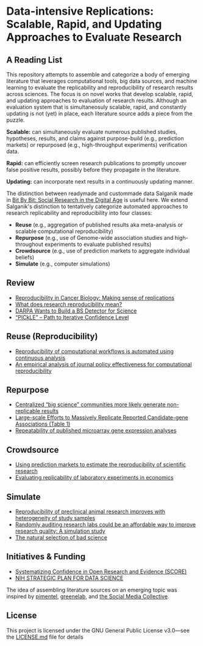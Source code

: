 # Data-intensive Replications: Scalable, Rapid, and Updating Approaches to Evaluate Research&nbsp; 
## A Reading List

This repository attempts to assemble and categorize a body of emerging literature that leverages computational tools, big data sources, and machine learning to evaluate the replicability and reproducibility of research results across sciences. The focus is on novel works that develop scalable, rapid, and updating approaches to evaluation of research results. Although an evaluation system that is simultaneosuly scalable, rapid, and constantly updating is not (yet) in place, each literature source adds a piece from the puzzle. 

**Scalable:** can simultaneously evaluate numerous published studies, hypotheses, results, and claims against purpose-build (e.g., prediction markets) or repurposed (e.g., high-throughput experiments) verification data. 

**Rapid:** can efficiently screen research publications to promptly uncover false positive results, possibly before they propagate in the literature. 

**Updating:** can incorporate next results in a continuously updating manner. 

The distinction between readymade and custommade data Salganik made in [Bit By Bit: Social Research in the Digital Age](https://www.bitbybitbook.com) is useful here. We extend Salganik's distinction to tentatively categorize automated approaches to research replicability and reproducibility into four classes:
- **Reuse** (e.g., aggregation of published results aka meta-analysis or scalable computational reproducibility)
- **Repurpose** (e.g., use of Genome-wide association studies and high-throughout experiments to evaluate published results)
- **Crowdsource** (e.g., use of prediction markets to aggregate individual beliefs)
- **Simulate** (e.g., computer simulations)

## Review

- [Reproducibility in Cancer Biology: Making sense of replications](https://elifesciences.org/articles/23383)
- [What does research reproducibility mean?](http://stm.sciencemag.org/content/8/341/341ps12)
- [DARPA Wants to Build a BS Detector for Science](https://www.wired.com/story/darpa-bs-detector-science/)
- [“PICkLE” – Path to Iterative Confidence Level](https://osf.io/8wnzs/)

## Reuse (Reproducibility)

- [Reproducibility of computational workflows is automated using continuous analysis](https://www.nature.com/articles/nbt.3780)
- [An empirical analysis of journal policy effectiveness for computational reproducibility](http://www.pnas.org/content/115/11/2584) 

## Repurpose

- [Centralized “big science” communities more likely generate non-replicable results](https://arxiv.org/pdf/1801.05042.pdf)
- [Large-scale Efforts to Massively Replicate Reported Candidate-gene Associations (Table 1)](https://www.gwern.net/docs/statistics/decision/2011-ioannidis.pdf)
- [Repeatability of published microarray gene expression analyses](https://www.nature.com/articles/ng.295)

## Crowdsource

- [Using prediction markets to estimate the reproducibility of scientific research](http://www.pnas.org/content/early/2015/11/04/1516179112)
- [Evaluating replicability of laboratory experiments in economics](http://science.sciencemag.org/content/early/2016/03/02/science.aaf0918)

## Simulate

- [Reproducibility of preclinical animal research improves with heterogeneity of study samples](http://journals.plos.org/plosbiology/article?id=10.1371/journal.pbio.2003693)
- [Randomly auditing research labs could be an affordable way to improve research quality: A simulation study](http://journals.plos.org/plosone/article?id=10.1371/journal.pone.0195613)
- [The natural selection of bad science](http://rsos.royalsocietypublishing.org/content/3/9/160384)

## Initiatives & Funding 
- [Systematizing Confidence in Open Research and Evidence (SCORE)](https://events.sa-meetings.com/ehome/index.php?eventid=340598&)
- [NIH STRATEGIC PLAN FOR DATA SCIENCE](https://datascience.nih.gov/sites/default/files/NIH_Strategic_Plan_for_Data_Science_Final_508.pdf)

The idea of assembling literature sources on an emerging topic was inspired by [pimentel](https://github.com/pimentel/deep_learning_papers/blob/master/README.md), [greenelab](https://github.com/greenelab/deep-review), and [the Social Media Collective](https://socialmediacollective.org/reading-lists/). 

## License
This project is licensed under the GNU General Public License v3.0—see the [LICENSE.md](LICENSE.md) file for details
